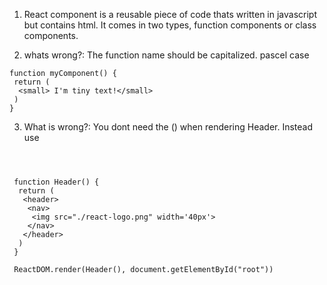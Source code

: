 1. React component is a reusable piece of code thats written in javascript but contains html. It comes in two types, function components or class components.

2. whats wrong?: The function name should be capitalized. pascel case

```
function myComponent() {
 return (
  <small> I'm tiny text!</small>
 )
}
```

3. What is wrong?: You dont need the () when rendering Header. Instead use <Header />

```
 function Header() {
  return (
   <header>
    <nav>
     <img src="./react-logo.png" width='40px'>
    </nav>
   </header>
  )
 }

 ReactDOM.render(Header(), document.getElementById("root"))
```
